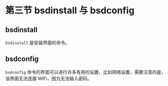 # 第三节 bsdinstall 与 bsdconfig

## bsdinstall

`bsdinstall` 是安装界面的命令。

## bsdconfig

`bsdconfig` 命令的界面可以进行许多有用的设置，比如网络设置，需要注意的是，该界面无法连接 WiFi，因为无法输入密码。
